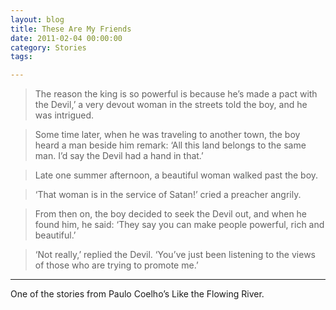 ```yaml
---
layout: blog
title: These Are My Friends
date: 2011-02-04 00:00:00
category: Stories
tags:

---
```


> The reason the king is so powerful is because he’s made a pact with the Devil,’ a very devout woman in the streets told the boy, and he was intrigued.

> Some time later, when he was traveling to another town, the boy heard a man beside him remark: ‘All this land belongs to the same man. I’d say the Devil had a hand in that.’

> Late one summer afternoon, a beautiful woman walked past the boy.

> ‘That woman is in the service of Satan!’ cried a preacher angrily.

> From then on, the boy decided to seek the Devil out, and when he found him, he said: ‘They say you can make people powerful, rich and beautiful.’

> ‘Not really,’ replied the Devil. ‘You’ve just been listening to the views of those who are trying to promote me.’

***

One of the stories from Paulo Coelho’s Like the Flowing River.
